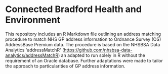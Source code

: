# Connected Bradford Health and Environment

This repository includes an R Markdown file outlining an address matching procedure to match NHS GP address information to Ordnance Survey (OS) AddressBase Premium data. The procedure is based on the NHSBSA Data Analytics 'addressMatchR' (https://github.com/nhsbsa-data-analytics/addressMatchR) an adapted to run solely in R without the requirement of an Oracle database. Further adaptations were made to tailor the approach to particularities of GP address information.
